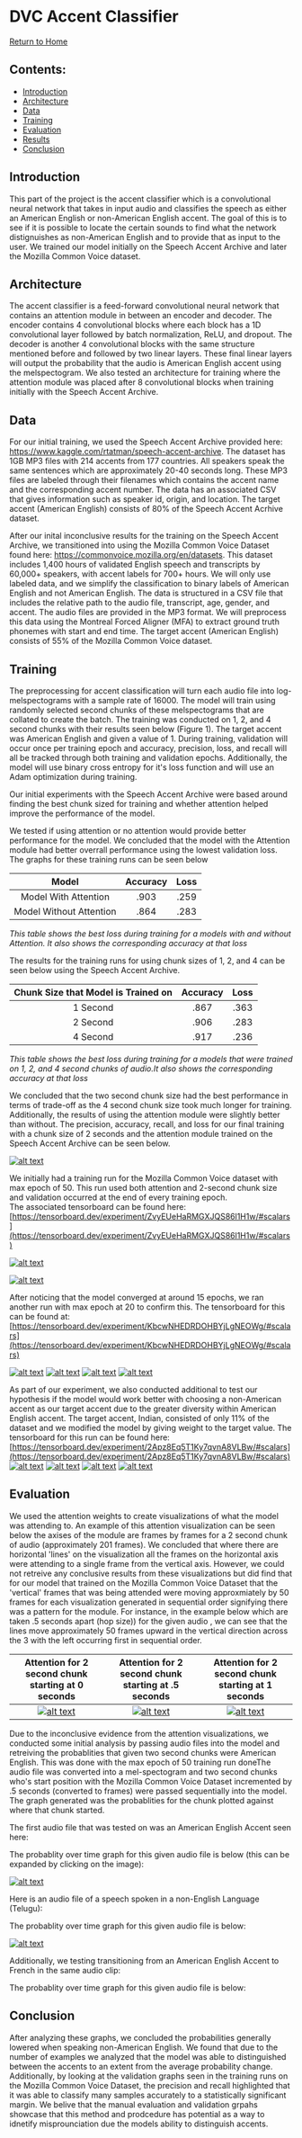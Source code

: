# DVC Accent Classifier
[Return to Home](index.md)
## Contents:
- [Introduction](#introduction)
- [Architecture](#architecture)
- [Data](#data)
- [Training](#training)
- [Evaluation](#evaluation)
- [Results](#results)
- [Conclusion](#conclusion)


## Introduction
This part of the project is the accent classifier which  is a convolutional neural network that takes in input audio and classifies the speech as either an American English or non-American English accent. The goal of this is to see
if it is possible to locate the certain sounds to find what the network distignuishes as non-American English and to provide that as input to the user. We trained our model initially on the Speech Accent Archive and later the Mozilla Common Voice dataset.

## Architecture
The accent classifier is a feed-forward convolutional neural network that contains an attention module in between an encoder and decoder. The encoder contains 4 convolutional blocks where each block has a 1D convolutional layer followed by batch normalization, ReLU, and dropout. The decoder is another 4 convolutional blocks with the same structure mentioned before and followed by two linear layers. These final linear layers will output the probability that the audio is American English accent using the melspectogram. We also tested an architecture for training where the attention module was placed after 8 convolutional blocks when training initially with the Speech Accent Archive.

## Data
For our initial training, we used the Speech Accent Archive provided here: https://www.kaggle.com/rtatman/speech-accent-archive. The dataset has 1GB MP3 files with 214 accents from 177 countries. All speakers speak the same sentences which are approximately 20-40 seconds long. These MP3 files are labeled through their filenames which contains the accent name and the corresponding accent number. The data has an associated CSV that gives information such as speaker id, origin, and location.
The target accent (American English) consists of 80% of the Speech Accent Acrhive dataset.

After our inital inconclusive results for the training on the Speech Accent Archive, we transitioned into using the Mozilla Common Voice Dataset found here: https://commonvoice.mozilla.org/en/datasets. 
This dataset includes 1,400 hours of validated English speech and transcripts by 60,000+ speakers, with accent labels for 700+ hours. We will only use labeled data, and we simplify the classification to binary labels of American English and not American English. The data is structured in a CSV file that includes the relative path to the audio file, transcript, age, gender, and accent. The audio files are provided in the MP3 format. We will preprocess this data using the Montreal Forced Aligner (MFA) to extract ground truth phonemes with start and end time.
The target accent (American English) consists of 55% of the Mozilla Common Voice dataset.
## Training
 The preprocessing for accent classification will turn each audio file into log-melspectograms with a sample rate of 16000. The model will train using randomly selected second chunks of these melspectograms that are collated to create the batch. The training was conducted on 1, 2, and 4 second chunks with their results seen below (Figure 1). The target accent was American English and given a value of 1. During training, validation will occur once per training epoch and accuracy, precision, loss, and recall will all be tracked through both training and validation epochs. Additionally, the model will use binary cross entropy for it's loss function and will use an Adam optimization during training.

Our initial experiments with the Speech Accent Archive were based around finding the best chunk sized for training and whether attention helped improve the performance of the model. 

We tested if using attention or no attention would provide better performance for the model. 
We concluded that the model with the Attention module had better overrall performance using the lowest validation loss. The graphs for these training runs can be seen below


| Model | Accuracy| Loss | 
|:-----:|:------:|:--------:|
|Model With Attention|.903| .259|
|Model Without Attention|.864|.283|

*This table shows the best loss during training for a models  with  and  without  Attention.   It  also  shows  the  corresponding accuracy at that loss*

The results for the training runs for using chunk sizes of 1, 2, and 4 can be seen below using the Speech Accent Archive. 

| Chunk Size that Model is Trained on| Accuracy| Loss | 
|:-----:|:------:|:--------:|
|1 Second|.867| .363
|2 Second|.906|.283|
|4 Second|.917|.236|
*This table shows the best loss during training for a models that were trained on 1, 2, and 4 second chunks of audio.It also shows the corresponding accuracy at that loss*

We concluded that the two second chunk size had the best performance in terms of trade-off as the 4 second chunk size took much longer for training. Additionally, the results of using the attention module were slightly better than without. The precision, accuracy, recall, and loss for our final training with a chunk size of 2 seconds and the attention module trained on the Speech Accent Archive can be seen below. 

[![alt text](images/accent-c/recall.png)](iimages/accent-c/recall.png)


We initially had a training run for the Mozilla Common Voice dataset with max epoch of 50. This run used both attention and 2-second chunk size and validation occurred at the end of every training epoch.  
The associated tensorboard can be found here: [https://tensorboard.dev/experiment/ZvyEUeHaRMGXJQS86l1H1w/#scalars](https://tensorboard.dev/experiment/ZvyEUeHaRMGXJQS86l1H1w/#scalars)

[![alt text](images/accent-c/50epoch.png)](images/accent-c/50epoch.png)

[![alt text](https://i.imgur.com/AEfY3C1.png)](https://i.imgur.com/AEfY3C1.png)

After noticing that the model converged at around 15 epochs, we ran another run with max epoch at 20 to confirm this.
The tensorboard for this can be found at: [https://tensorboard.dev/experiment/KbcwNHEDRDOHBYjLgNEOWg/#scalars](https://tensorboard.dev/experiment/KbcwNHEDRDOHBYjLgNEOWg/#scalars)

[![alt text](https://i.imgur.com/Lo7v36S.png)](https://i.imgur.com/Lo7v36S.png)
[![alt text](https://i.imgur.com/Bq0pqyS.png)](https://i.imgur.com/Bq0pqyS.png)
[![alt text](https://i.imgur.com/QUCFSW1.png)](https://i.imgur.com/QUCFSW1.png)
[![alt text](https://i.imgur.com/BQ5P3gP.png)](https://i.imgur.com/BQ5P3gP.png)



 As part of our experiment, we also conducted additional to test our hypothesis if the model would work better with choosing a non-American accent as our target accent due to the greater diversity within American English accent.
The target accent, Indian, consisted of only 11% of the dataset and we modified the model by giving weight to the target value. 
The tensorboard for this run can be found here: [https://tensorboard.dev/experiment/2Apz8Eq5T1Ky7qvnA8VLBw/#scalars](https://tensorboard.dev/experiment/2Apz8Eq5T1Ky7qvnA8VLBw/#scalars)
[![alt text](https://i.imgur.com/WUxEINh.png)](https://i.imgur.com/WUxEINh.png)
[![alt text](https://i.imgur.com/E0JXlVh.png)](https://i.imgur.com/E0JXlVh.png)
[![alt text](https://i.imgur.com/BbIoGad.png)](https://i.imgur.com/BbIoGad.png)
[![alt text](https://i.imgur.com/0uk94Ay.png)](https://i.imgur.com/0uk94Ay.png)

## Evaluation



We used the attention weights to create visualizations of what the model was attending to. An example of this attention visualization can be seen below the axises of the module are frames by frames for a 2 second chunk of audio (approximately 201 frames). We concluded that where there are horizontal 'lines' on the visualization all the frames on the horizontal axis were attending to a single frame from the vertical axis. 
However, we could not retreive any conclusive results from these visualizations but did find that for our model that trained on the Mozilla Common Voice Dataset that the 'vertical' frames that was being attended were moving approxmiately by 50 frames for each visualization generated in sequential order signifying there was a pattern for the module. For instance, in the example below which are taken .5 seconds apart (hop size)) for the given audio , we can see that the lines move approximately 50 frames upward in the vertical direction across the 3 with the left occurring first in sequential order.

| Attention for 2 second chunk starting at 0 seconds| Attention for 2 second chunk starting at .5 seconds| Attention for 2 second chunk starting at 1 seconds | 
|:-----:|:------:|:--------:|
|[![alt text](https://i.imgur.com/g4t3WVw.png)](https://i.imgur.com/g4t3WVw.png)|[![alt text](https://i.imgur.com/MZEVm9Q.png)](https://i.imgur.com/MZEVm9Q.png)| [![alt text](https://i.imgur.com/J29zeeB.png)](https://i.imgur.com/J29zeeB.png)




Due to the inconclusive evidence from the attention visualizations, we 
conducted some initial analysis by passing audio files into the model and retreiving the probablities 
that given two second chunks were American English. This was done with the max epoch of 50 training run doneThe audio file was converted into a mel-spectogram and two second chunks who's start position
with the Mozilla Common Voice Dataset
incremented by .5 seconds (converted to frames) were passed sequentially into the model. The graph generated was the probablities for the chunk plotted against where that 
chunk started. 

The first audio file that was  tested on was an American English Accent seen here:



The probablity over time graph for this given audio file is below (this can be expanded by clicking on the image):

[![alt text](https://i.imgur.com/ypIlWHF.png)](https://i.imgur.com/ypIlWHF.png)


Here is an audio file of a speech spoken in a non-English Language (Telugu):


The probablity over time graph for this given audio file is below:

[![alt text](https://i.imgur.com/jgyXSCo.png)](https://i.imgur.com/jgyXSCo.png)



Additionally, we testing transitioning from an American English Accent to French in the same audio clip:


The probablity over time graph for this given audio file is below:




## Conclusion
After analyzing these graphs, we concluded the probabilities generally lowered when speaking non-American English. We found that due to the number of examples we analyzed that the model was able to distinguished between the accents to an extent from the average probability change. 
Additionally, by looking at the validation graphs seen in the training runs on the Mozilla Common Voice Dataset,
 the precision and recall highlighted that it was able to classify many samples accurately to a statistically significant margin.
We belive that the manual evaluation and validation grpahs showcase that this method and prodcedure has potential as a way to idnetify misprounciation due 
the models ability to distinguish accents.